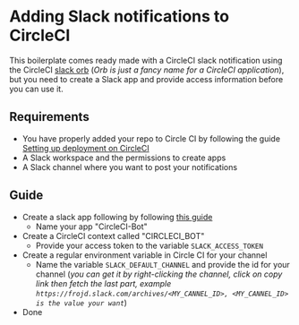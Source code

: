 # Adding Slack notifications to CircleCI

This boilerplate comes ready made with a CircleCI slack notification using the CircleCI [slack orb](https://github.com/CircleCI-Public/slack-orb) (*Orb is just a fancy name for a CircleCI application*), but you need to create a Slack app and provide access information before you can use it.

## Requirements
- You have properly added your repo to Circle CI by following the guide [Setting up deployment on CircleCI](./setting-up-deployment-with-circleci.md)
- A Slack workspace and the permissions to create apps
- A Slack channel where you want to post your notifications

## Guide
- Create a slack app following by following [this guide](https://github.com/CircleCI-Public/slack-orb/wiki/Setup)
    - Name your app "CircleCI-Bot"
- Create a CircleCI context called "CIRCLECI_BOT"
    - Provide your access token to the variable `SLACK_ACCESS_TOKEN`
- Create a regular environment variable in Circle CI for your channel
    - Name the variable `SLACK_DEFAULT_CHANNEL` and provide the id for your channel (*you can get it by right-clicking the channel, click on copy link then fetch the last part, example `https://frojd.slack.com/archives/<MY_CANNEL_ID>, <MY_CANNEL_ID> is the value your want`*)
- Done

